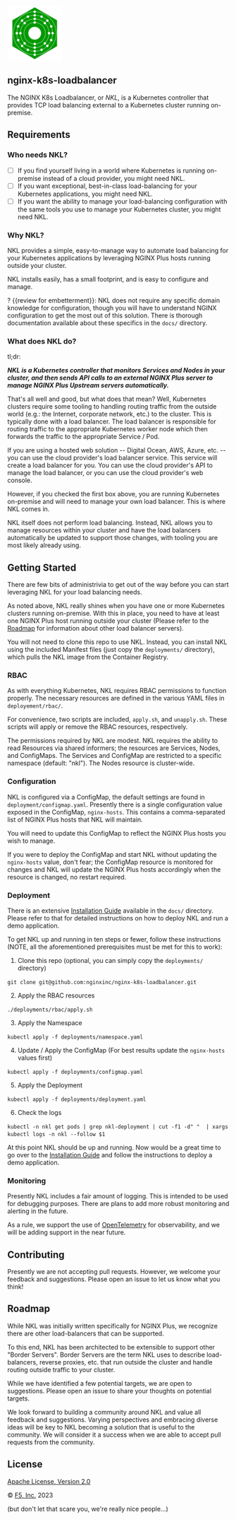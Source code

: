 <div>
    <span>
<img src="nkl-logo.svg" width="124" />
</span>    
<span>
<h2>nginx-k8s-loadbalancer</h2>
</span>
</div>

The NGINX K8s Loadbalancer, or _NKL_, is a Kubernetes controller that provides TCP load balancing external to a Kubernetes cluster running on-premise.

## Requirements

### Who needs NKL?

- [ ] If you find yourself living in a world where Kubernetes is running on-premise instead of a cloud provider, you might need NKL.
- [ ] If you want exceptional, best-in-class load-balancing for your Kubernetes applications, you might need NKL.
- [ ] If you want the ability to manage your load-balancing configuration with the same tools you use to manage your Kubernetes cluster, you might need NKL.

### Why NKL?

NKL provides a simple, easy-to-manage way to automate load balancing for your Kubernetes applications by leveraging NGINX Plus hosts running outside your cluster.

NKL installs easily, has a small footprint, and is easy to configure and manage.

? {{review for embetterment}}: NKL does not require any specific domain knowledge for configuration, though you will have to understand NGINX configuration to get the most out of this solution. There is thorough documentation available about these specifics in the `docs/` directory.

### What does NKL do?

tl;dr:

_**NKL is a Kubernetes controller that monitors Services and Nodes in your cluster, and then sends API calls to an external NGINX Plus server to manage NGINX Plus Upstream servers automatically.**_

That's all well and good, but what does that mean? Well, Kubernetes clusters require some tooling to handling routing traffic from the outside world (e.g.: the Internet, corporate network, etc.) to the cluster. 
This is typically done with a load balancer. The load balancer is responsible for routing traffic to the appropriate Kubernetes worker node which then forwards the traffic to the appropriate Service / Pod.

If you are using a hosted web solution -- Digital Ocean, AWS, Azure, etc. -- you can use the cloud provider's load balancer service. This service will create a load balancer for you. 
You can use the cloud provider's API to manage the load balancer, or you can use the cloud provider's web console.

However, if you checked the first box above, you are running Kubernetes on-premise and will need to manage your own load balancer. This is where NKL comes in.

NKL itself does not perform load balancing. Instead, NKL allows you to manage resources within your cluster and have the load balancers automatically be updated to support those changes, with tooling you are most likely already using. 

## Getting Started

There are few bits of administrivia to get out of the way before you can start leveraging NKL for your load balancing needs.

As noted above, NKL really shines when you have one or more Kubernetes clusters running on-premise. With this in place,
you need to have at least one NGINX Plus host running outside your cluster (Please refer to the [Roadmap](#Roadmap) for information about other load balancer servers). 

You will not need to clone this repo to use NKL. Instead, you can install NKL using the included Manifest files (just copy the `deployments/` directory), which pulls the NKL image from the Container Registry.

### RBAC

As with everything Kubernetes, NKL requires RBAC permissions to function properly. The necessary resources are defined in the various YAML files in `deployement/rbac/`.

For convenience, two scripts are included, `apply.sh`, and `unapply.sh`. These scripts will apply or remove the RBAC resources, respectively.

The permissions required by NKL are modest. NKL requires the ability to read Resources via shared informers; the resources are Services, Nodes, and ConfigMaps. 
The Services and ConfigMap are restricted to a specific namespace (default: "nkl"). The Nodes resource is cluster-wide.

### Configuration

NKL is configured via a ConfigMap, the default settings are found in `deployment/configmap.yaml`. Presently there is a single configuration value exposed in the ConfigMap, `nginx-hosts`. 
This contains a comma-separated list of NGINX Plus hosts that NKL will maintain.

You will need to update this ConfigMap to reflect the NGINX Plus hosts you wish to manage.

If you were to deploy the ConfigMap and start NKL without updating the `nginx-hosts` value, don't fear; the ConfigMap resource is monitored for changes and NKL will update the NGINX Plus hosts accordingly when the resource is changed, no restart required.

### Deployment

There is an extensive [Installation Guide](docs/InstallationGuide.md) available in the `docs/` directory. 
Please refer to that for detailed instructions on how to deploy NKL and run a demo application.

To get NKL up and running in ten steps or fewer, follow these instructions (NOTE, all the aforementioned prerequisites must be met for this to work):

1. Clone this repo (optional, you can simply copy the `deployments/` directory) 

```git clone git@github.com:nginxinc/nginx-k8s-loadbalancer.git```

2. Apply the RBAC resources

```./deployments/rbac/apply.sh```

3. Apply the Namespace

```kubectl apply -f deployments/namespace.yaml```

4. Update / Apply the ConfigMap (For best results update the `nginx-hosts` values first)

```kubectl apply -f deployments/configmap.yaml```

5. Apply the Deployment

```kubectl apply -f deployments/deployment.yaml```

6. Check the logs

```kubectl -n nkl get pods | grep nkl-deployment | cut -f1 -d" "  | xargs kubectl logs -n nkl --follow $1```

At this point NKL should be up and running. Now would be a great time to go over to the [Installation Guide](docs/InstallationGuide.md) 
and follow the instructions to deploy a demo application.

### Monitoring

Presently NKL includes a fair amount of logging. This is intended to be used for debugging purposes. 
There are plans to add more robust monitoring and alerting in the future.

As a rule, we support the use of [OpenTelemetry](https://opentelemetry.io/) for observability, and we will be adding support in the near future.

## Contributing

Presently we are not accepting pull requests. However, we welcome your feedback and suggestions. 
Please open an issue to let us know what you think!

## Roadmap

While NKL was initially written specifically for NGINX Plus, we recognize there are other load-balancers that can be supported.

To this end, NKL has been architected to be extensible to support other "Border Servers". 
Border Servers are the term NKL uses to describe load-balancers, reverse proxies, etc. that run outside the cluster and handle 
routing outside traffic to your cluster. 

While we have identified a few potential targets, we are open to suggestions. Please open an issue to share your thoughts on potential targets.

We look forward to building a community around NKL and value all feedback and suggestions. Varying perspectives and embracing
diverse ideas will be key to NKL becoming a solution that is useful to the community. We will consider it a success
when we are able to accept pull requests from the community.

## License

[Apache License, Version 2.0](https://github.com/nginxinc/nginx-k8s-loadbalancer/blob/main/LICENSE)

&copy; [F5, Inc.](https://www.f5.com/) 2023

(but don't let that scare you, we're really nice people...)
